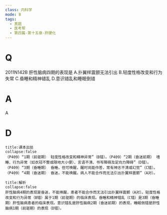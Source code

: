 ```yaml
---
class: 内科学
mode: B
tags:
  - 真题
  - 医考帮
  - 第四篇-第十五章-肝硬化
---
```


# Q
2011N142B 肝性脑病四期的表现是
A.扑翼样震颤无法引出
B.轻度性格改变和行为失常
C.昏睡和精神错乱
D.意识错乱和睡眠倒错

# A
A
# D
```ad-note
title:课本出处
collapse:false
（P409）“1期（前驱期） 轻度性格改变和精神异常”（B错）。（P409）“2期（昏迷前期） 嗜睡、行为异常（如衣冠不整或随地大小便）、言语不清、书写障碍及定向力障碍”（D错）。（P409）“3期（昏睡期） 昏睡，但可唤醒，醒时尚能作答，常有神志不清或幻觉”（C错）。（P409）“4期（昏迷期） 昏迷，不能唤醒。病人不能合作而无法引出扑翼样震颤”（A对）。
```

```ad-summary
title:解析
collapse:false
肝性脑病4期的表现是昏迷，不能唤醒，患者不能合作而无法引出扑翼样震颤（A对）。轻度性格改变和行为异常（B错）属于1期（前驱期）的临床表现。昏睡和精神错乱（C错）是3期（昏睡期）肝性脑病患者的临床表现。意识错乱是肝性脑病2期（昏迷前期）的表现，睡眠倒错是肝性脑病1期（前驱期）的表现（D错）。
```

